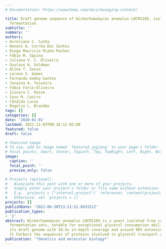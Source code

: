 ```yaml
---
# Documentation: https://wowchemy.com/docs/managing-content/

title: Draft genome sequence of Wickerhamomyces anomalus LBCM1105, isolated from cachaça
  fermentation.
subtitle: ''
summary: ''
authors:
- Aureliano C. Cunha
- Renato A. Corrêa Dos Santos
- Diego Mauricio Riaño-Pachon
- Fábio M. Squina
- Juliana V. C. Oliveira
- Gustavo H. Goldman
- Aline T. Souza
- Lorena S. Gomes
- Fernanda Godoy-Santos
- Janaina A. Teixeira
- Fábio Faria-Oliveira
- Izinara C. Rosse
- Ieso M. Castro
- Cândida Lucas
- Rogelio L. Brandão
tags: []
categories: []
date: '2020-01-01'
lastmod: 2021-11-03T00:16:12-03:00
featured: false
draft: false

# Featured image
# To use, add an image named `featured.jpg/png` to your page's folder.
# Focal points: Smart, Center, TopLeft, Top, TopRight, Left, Right, BottomLeft, Bottom, BottomRight.
image:
  caption: ''
  focal_point: ''
  preview_only: false

# Projects (optional).
#   Associate this post with one or more of your projects.
#   Simply enter your project's folder or file name without extension.
#   E.g. `projects = ["internal-project"]` references `content/project/deep-learning/index.md`.
#   Otherwise, set `projects = []`.
projects: []
publishDate: '2022-08-30T13:21:52.043151Z'
publication_types:
- '2'
abstract: Wickerhamomyces anomalus LBCM1105 is a yeast isolated from cachaça distillery
  fermentation vats, notable for exceptional glycerol consumption ability. We report
  its draft genome with 20.5x in-depth coverage and around 90% extension and completeness.
  It harbors the sequences of proteins involved in glycerol transport and metabolism.
publication: '*Genetics and molecular biology*'
---
```

